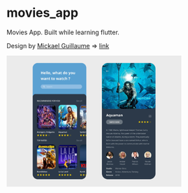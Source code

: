 # movies_app

Movies App. Built while learning flutter.


Design by [Mickael Guillaume](https://www.uplabs.com/guillaumemick) => [link](https://www.uplabs.com/posts/movies-e0f9c1ea-a644-4666-857b-10933c4089ca)

<img src='assets/app_screenshot.webp' width='400'/>